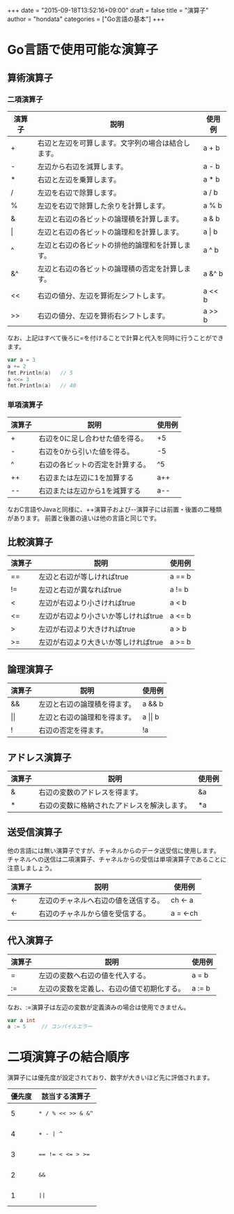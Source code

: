 +++
date = "2015-09-18T13:52:16+09:00"
draft = false
title = "演算子"
author = "hondata"
categories = ["Go言語の基本"]
+++

# Go言語で使用可能な演算子

## 算術演算子

### 二項演算子

|演算子|説明|使用例|
|---|---|---|
|+|右辺と左辺を可算します。文字列の場合は結合します。|a + b|
|-|左辺から右辺を減算します。|a - b|
|*|右辺と左辺を乗算します。|a * b|
|/|左辺を右辺で除算します。|a / b|
|%|左辺を右辺で除算した余りを計算します。|a % b|
|&|左辺と右辺の各ビットの論理積を計算します。|a & b|
|\||左辺と右辺の各ビットの論理和を計算します。|a \| b|
|^|左辺と右辺の各ビットの排他的論理和を計算します。|a ^ b|
|&^|左辺と右辺の各ビットの論理積の否定を計算します。|a &^ b|
|<<|右辺の値分、左辺を算術左シフトします。|a << b|
|>>|右辺の値分、左辺を算術右シフトします。|a >> b|

なお、上記はすべて後ろに=を付けることで計算と代入を同時に行うことができます。

```go
var a = 3
a += 2
fmt.Println(a)   // 5
a <<= 3
fmt.Println(a)   // 40
```

### 単項演算子

|演算子|説明|使用例|
|---|---|---|
|+|右辺を0に足し合わせた値を得る。|+5|
|-|右辺を0から引いた値を得る。|-5|
|^|右辺の各ビットの否定を計算する。|^5|
|++|右辺または左辺に1を加算する|a++|
|--|右辺または左辺から1を減算する|a--|

なおC言語やJavaと同様に、++演算子および--演算子には前置・後置の二種類があります。
前置と後置の違いは他の言語と同じです。

## 比較演算子

|演算子|説明|使用例|
|---|---|---|
|==|左辺と右辺が等しければtrue|a == b|
|!=|左辺と右辺が異なればtrue|a != b|
|<|左辺が右辺より小さければtrue|a < b|
|<=|左辺が右辺より小さいか等しければtrue|a <= b|
|>|左辺が右辺より大きければtrue|a > b|
|>=|左辺が右辺より大きいか等しければtrue|a >= b|

## 論理演算子

|演算子|説明|使用例|
|---|---|---|
|&&|左辺と右辺の論理積を得ます。|a && b|
|\|\||左辺と右辺の論理和を得ます。|a \|\| b|
|!|右辺の否定を得ます。|!a|

## アドレス演算子

|演算子|説明|使用例|
|---|---|---|
|&|右辺の変数のアドレスを得ます。|&a|
|*|右辺の変数に格納されたアドレスを解決します。|*a|

## 送受信演算子

他の言語には無い演算子ですが、チャネルからのデータ送受信に使用します。
チャネルへの送信は二項演算子、チャネルからの受信は単項演算子であることに注意しましょう。

|演算子|説明|使用例|
|---|---|---|
|<-|左辺のチャネルへ右辺の値を送信する。|ch <- a|
|<-|右辺のチャネルから値を受信する。|a = <-ch|

## 代入演算子

|演算子|説明|使用例|
|---|---|---|
|=|左辺の変数へ右辺の値を代入する。|a = b|
|:=|左辺の変数を定義し、右辺の値で初期化する。|a := b|

なお、:=演算子は左辺の変数が定義済みの場合は使用できません。

```go
var a int
a := 5     // コンパイルエラー
```

# 二項演算子の結合順序

演算子には優先度が設定されており、数字が大きいほど先に評価されます。

|優先度|該当する演算子|
|---|---|
|5|<pre>*  /  %  <<  >>  &  &^</pre>|
|4|<pre>+  -  \|  ^</pre>|
|3|<pre>==  !=  <  <=  >  >=</pre>|
|2|<pre>&&</pre>|
|1|<pre>\|\|</pre>|
